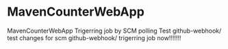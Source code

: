 # MavenCounterWebApp
MavenCounterWebApp
Trigerring job by SCM polling Test
github-webhook/
test changes for scm
github-webhook/
trigerring job now!!!!!!!
